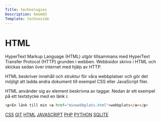 ```yaml
---
Title: technologies
Description: kmom03
Template: technoside
---
```

<div class="infobox" markdown="1">

# HTML

HyperText Markup Language (HTML) utgör tillsammans med HyperText Transfer Protocol (HTTP) grunden i webben. Webbsidor skrivs i HTML och skickas sedan över internet med hjälp av HTTP.

HTML beskriver innehåll och struktur för våra webbplatser och gör det möjligt att ladda andra dokument till exempel CSS eller JavaScript filer.

HTML använder sig av element beskrivna av taggar. Nedan är ett exempel på ett textstycke med en länk i:

```html
<p>En länk till min <a href="minwebbplats.html">webbplats</a></p>
```

</div>

<div class="sideinfo" markdown="1">

<a href="css">CSS</a>
<a href="git">GIT</a>
<a href="html">HTML</a>
<a href="javascript">JAVASCRIPT</a>
<a href="php">PHP</a>
<a href="python">PYTHON</a>
<a href="sqlite">SQLITE</a>






</div>